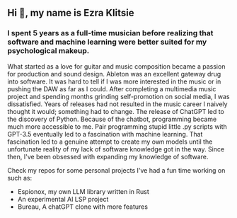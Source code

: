 ## Hi 👋, my name is Ezra Klitsie

### I spent 5 years as a full-time musician before realizing that software and machine learning were better suited for my psychological makeup. 

What started as a love for guitar and music composition became a passion for production and sound design. Ableton was an excellent gateway drug into software. It was hard to tell if I was more interested in the music or in pushing the DAW as far as I could. After completing a multimedia music project and spending months grinding self-promotion on social media, I was dissatisfied. Years of releases had not resulted in the music career I naively thought it would; something had to change. The release of ChatGPT led to the discovery of Python. Because of the chatbot, programming became much more accessible to me. Pair programming stupid little .py scripts with GPT-3.5 eventually led to a fascination with machine learning. That fascination led to a genuine attempt to create my own models until the unfortunate reality of my lack of software knowledge got in the way. Since then, I've been obsessed with expanding my knowledge of software. 

Check my repos for some personal projects I've had a fun time working on such as:
* Espionox, my own LLM library written in Rust
* An experimental AI LSP project
* Bureau, A chatGPT clone with more features


<!--
**voidKandy/voidKandy** is a ✨ _special_ ✨ repository because its `README.md` (this file) appears on your GitHub profile.

Here are some ideas to get you started:


- 🌱 I’m currently learning ...
- 👯 I’m looking to collaborate on ...
- 🤔 I’m looking for help with ...
- 💬 Ask me about ...
- 📫 How to reach me: ...
- 😄 Pronouns: ...
- ⚡ Fun fact: ...
-->
